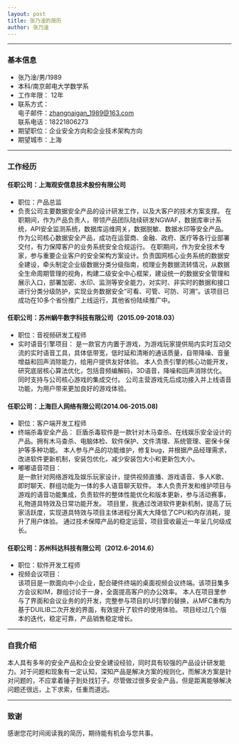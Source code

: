 ```yaml
---
layout: post
title: 张乃淦的简历
author: 张乃淦
---
```

********************      

### 基本信息
* 张乃淦/男/1989
* 本科/南京邮电大学数学系
* 工作年限： 12年
* 联系方式：    
	电子邮件：zhangnaigan_1989@163.com    
	联系电话：18221806273    
* 期望职位：企业安全方向和企业技术架构方向
* 期望城市：上海    


********************      

### 工作经历    

#### 任职公司：上海观安信息技术股份有限公司
* 职位：产品总监
* 负责公司主要数据安全产品的设计研发工作，以及大客户的技术方案支撑。
  在职期间，作为产品负责人，带领产品团队陆续研发NGWAF，数据库审计系统，API安全监测系统，数据库运维网关，数据脱敏、数据水印等安全产品。作为公司核心数据安全产品，成功在运营商、金融、政府、医疗等各行业部署交付，有力保障客户的业务系统安全合规运行。
  在职期间，作为安全技术专家，参与重要企业客户的安全架构方案设计。负责国网核心业务系统的数据安全建设，牵头制定企业级数据分类分级指南，梳理业务数据流转情况，从数据全生命周期管理的视角，构建二级安全中心框架，建设统一的数据安全管理和展示入口，部署加密、水印、监测等安全能力，对实时、非实时的数据和接口进行分类分级防护，实现业务数据安全“可看、可管、可防、可溯”。该项目已成功在10多个省份推广上线运行，其他省份陆续推广中。
  
#### 任职公司：苏州蜗牛数字科技有限公司（2015.09-2018.03）
* 职位：音视频研发工程师
* 实时语音引擎项目：
  是一款官方内置于游戏，为游戏玩家提供局内实时互动交流的实时语音工具，具体低带宽，低时延和清晰的通话质量，自带降噪、音量增益和回声消除能力，给用户提供友好体验。
  本人负责引擎的核心功能开发，研究底层核心算法优化，包括音频编解码，3D语音，降噪和回声消除优化。同时支持与公司核心游戏的集成交付。
  公司主营游戏先后成功接入并上线语音功能，为用户带来更加良好的游戏体验。

#### 任职公司：上海巨人网络有限公司(2014.06-2015.08)    
 
* 职位：客户端开发工程师
* 终端杀毒安全产品：
  巨盾杀毒软件是一款针对木马查杀、在线娱乐安全设计的产品。拥有木马查杀、电脑体检、软件保护、文件清理、系统管理、密保卡保护等多种功能。
  本人参与产品的功能维护，修复bug，并根据产品经理需求，改进软件更新机制，安装包优化，减少安装包大小和更新包大小。
* 嘟嘟语音项目：    
	是一款针对网络游戏及娱乐玩家设计，提供视频直播、游戏语音、多人K歌、即时聊天、群组功能为一体的多人语音聊天软件。
	本人负责开发和维护项目与游戏的语音功能集成，负责软件的整体性能优化和版本更新，参与活动赛事，礼物道具特效及日常功能开发。
	项目里，我通过改进软件更新机制，提高了玩家活跃度，实现道具特效与项目主体进程分离大大降低了CPU和内存消耗，提升了用户体验。
	通过技术保障产品的稳定运营，项目营收最近一年呈几何级成长。    

#### 任职公司：苏州科达科技有限公司（2012.6-2014.6）    
* 职位：软件开发工程师
* 视频会议项目：    
    该项目是一款面向中小企业，配合硬件终端的桌面视频会议终端。该项目集多方会议和IM，群组讨论于一身，全面提高客户的办公效率。
	本人在项目里参与了界面和会议业务的的开发，完整参与项目的UI引擎的替换，从MFC重构为基于DUILIB二次开发的界面，有效提升了软件的使用体验。
	项目经过几个版本的迭代，稳定可靠，产品销售稳定增长。    

********************    

### 自我介绍
本人具有多年的安全产品和企业安全建设经验，同时具有较强的产品设计研发能力。对于问题和现象有一定认知，深知产品是解决方案的规则化，而解决方案是针对问题的，不应拿着锤子到处找钉子。尽管做过很多安全产品，但是距离能够解决问题还很远，上下求索，任重而道远。

********************      

### 致谢
感谢您花时间阅读我的简历，期待能有机会与您共事。	
